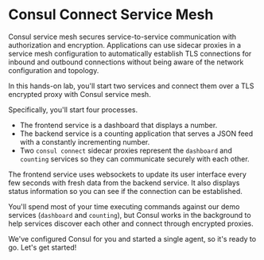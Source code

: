 # Consul Connect Service Mesh

Consul service mesh secures service-to-service communication with authorization and encryption. Applications can use sidecar proxies in a service mesh configuration to automatically establish TLS connections for inbound and outbound connections without being aware of the network configuration and topology. 

In this hands-on lab, you'll start two services and connect them over a TLS encrypted proxy with Consul service mesh. 

Specifically, you'll start four processes.

- The frontend service is a dashboard that displays a number. 
- The backend service is a counting application that serves a JSON feed with a constantly incrementing number.
- Two `consul connect` sidecar proxies represent the `dashboard` and `counting` services so they can communicate securely with each other.

The frontend service uses websockets to update its user interface every few seconds with fresh data from the backend service. It also displays status information so you can see if the connection can be established.

You'll spend most of your time executing commands against our demo services (`dashboard` and `counting`), but Consul works in the background to help services discover each other and connect through encrypted proxies.

We've configured Consul for you and started a single agent, so it's ready to go. Let's get started!

